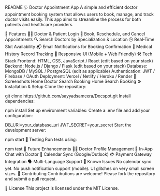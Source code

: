 README
🩺 Doctor Appointment App
A simple and efficient doctor appointment booking system that allows users to book, manage, and track doctor visits easily. This app aims to streamline the process for both patients and healthcare providers.

🚀 Features
👨‍⚕️ Doctor & Patient Login
📅 Book, Reschedule, and Cancel Appointments
🔍 Search Doctors by Specialization & Location
🕒 Real-Time Slot Availability
📬 Email Notifications for Booking Confirmation
📜 Medical History Record Tracking
📱 Responsive UI (Mobile + Web Friendly)
🛠️ Tech Stack
Frontend: HTML, CSS, JavaScript / React (edit based on your stack)
Backend: Node.js / Django / Flask (edit based on your stack)
Database: MongoDB / MySQL / PostgreSQL (edit as applicable)
Authentication: JWT / Firebase / OAuth
Deployment: Vercel / Netlify / Heroku / Render
📸 Screenshots
Home	Doctor Search	Booking
Home	Search	Booking
⚙️ Installation & Setup
Clone the repository:

git clone https://github.com/sayyadsameera/Docspot.git
Install dependencies:

npm install
Set up environment variables: Create a .env file and add your configuration:

DB_URI=your_database_uri
JWT_SECRET=your_secret
Start the development server:

npm start
🧪 Testing
Run tests using:

npm test
📌 Future Enhancements
👨‍⚕️ Doctor Profile Management
💬 In-App Chat with Doctor
📆 Calendar Sync (Google/Outlook)
💳 Payment Gateway Integration
🗣️ Multi-Language Support
🐞 Known Issues
No calendar sync yet.
No push notification support (mobile).
UI glitches on very small screen sizes.
🤝 Contributing
Contributions are welcome!
Please fork the repository and submit a pull request.

📄 License
This project is licensed under the MIT License.
